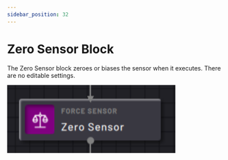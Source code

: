 ```yaml
---
sidebar_position: 32
---
```


# Zero Sensor Block

The Zero Sensor block zeroes or biases the sensor when it executes. There are no editable settings.

![](../Images/TaskCanvasBlockGlossary/Device-ForceSensor-ZeroSensor-Block.png)

